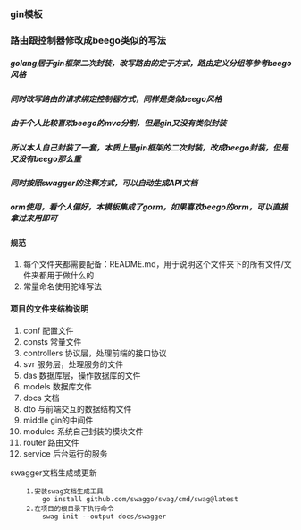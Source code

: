 ### gin模板 

### 路由跟控制器修改成beego类似的写法


##### golang居于gin框架二次封装，改写路由的定于方式，路由定义分组等参考beego风格
##### 同时改写路由的请求绑定控制器方式，同样是类似beego风格
##### 由于个人比较喜欢beego的mvc分割，但是gin又没有类似封装
##### 所以本人自己封装了一套，本质上是gin框架的二次封装，改成beego封装，但是又没有beego那么重
##### 同时按照swagger的注释方式，可以自动生成API文档 
##### orm使用，看个人偏好，本模板集成了gorm，如果喜欢beego的orm，可以直接拿过来用即可

#### 规范
1. 每个文件夹都需要配备：README.md，用于说明这个文件夹下的所有文件/文件夹都用于做什么的
2. 常量命名使用驼峰写法

#### 项目的文件夹结构说明
1. conf 配置文件
2. consts 常量文件
3. controllers 协议层，处理前端的接口协议
4. svr 服务层，处理服务的文件
5. das 数据库层，操作数据库的文件
6. models 数据库文件
7. docs 文档
8. dto 与前端交互的数据结构文件
9. middle gin的中间件
10. modules 系统自己封装的模块文件
11. router 路由文件
12. service 后台运行的服务

swagger文档生成或更新
~~~
    1.安装swag文档生成工具
        go install github.com/swaggo/swag/cmd/swag@latest
    2.在项目的根目录下执行命令
        swag init --output docs/swagger
~~~